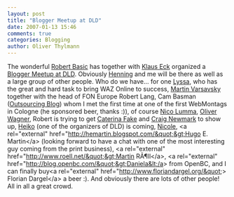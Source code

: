 ```yaml
---
layout: post
title: "Blogger Meetup at DLD"
date: 2007-01-13 15:46
comments: true
categories: Blogging
author: Oliver Thylmann
---
```







The wonderful [Robert Basic](http://www.basicthinking.de/) has together with [Klaus Eck](http://klauseck.typepad.com/prblogger/) organized a [Blogger Meetup at DLD](http://www.basicthinking.de/blog/2007/01/10/dld-blog-treffen-am-2101-1930-steht-fest). Obviously [Henning](http://henninglange.com/) and me will be there as well as a large group of other people. Who do we have... for one [Lyssa](http://www.lyssas-lounge.de/peepshow/), who has the great and hard task to bring WAZ Online to success, [Martin Varsavsky](http://english.martinvarsavsky.net/) together with the head of FON Europe Robert Lang, Cam Basman ([Outsourcing Blog](http://basman.wordpress.com/)) whom I met the first time at one of the first WebMontags in Cologne (he sponsored beer, thanks :)), of course [Nico Lumma](http://lumma.de/), [Oliver Wagner](http://www.agenturblog.de/), Robert is trying to get [Caterina Fake](http://www.caterina.net/) and [Craig Newmark](http://cnewmark.com/) to show up, [Heiko](http://hebig.com/) (one of the organizers of DLD) is coming, [Nicole](http://beissholz.de/), &lt;a rel=&quot;external&quot; href=&quot;http://hemartin.blogspot.com/&quot;&gt;Hugo E. Martin&lt;/a&gt; (looking forward to have a chat with one of the most interesting guy coming from the print business), &lt;a rel=&quot;external&quot; href=&quot;http://www.roell.net/&quot;&gt;Martin RÃ¶ll&lt;/a&gt;, &lt;a rel=&quot;external&quot; href=&quot;http://blog.openbc.com/&quot;&gt;Daniela&lt;/a&gt; from OpenBC, and I can finally buy&lt;a rel=&quot;external&quot; href=&quot;http://www.floriandargel.org/&quot;&gt; Florian Dargel&lt;/a&gt; a beer :). And obviously there are lots of other people! All in all a great crowd.

